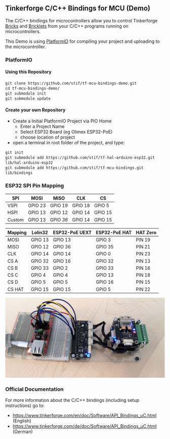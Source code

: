 ## Tinkerforge C/C++ Bindings for MCU (Demo)

The C/C++ bindings for microcontrollers allow you to control Tinkerforge [Bricks](https://www.tinkerforge.com/de/doc/Hardware/Bricks/Bricks.html) and
[Bricklets](https://www.tinkerforge.com/de/doc/Hardware/Bricklets/Bricklets.html) from your C/C++ programs running on microcontrollers.

This Demo is using [PlatformIO](https://platformio.org/) for compiling your project and
uploading to the microcontroller.

### PlatformIO

#### Using this Repository

```
git clone https://github.com/stif/tf-mcu-bindings-demo.git
cd tf-mcu-bindings-demo/
git submodule init
git submodule update
```
#### Create your own Repository

 * Create a Initial PlatformIO Project via PIO Home
    * Enter a Project Name
    * Select ESP32 Board (eg Olimex ESP32-PoE)
    * choose location of project
 * open a terminal in root folder of the project, and type:
 ```
 git init
 git submodule add https://github.com/stif/tf-hal-arduino-esp32.git lib/hal-arduino-esp32
 git submodule add https://github.com/stif/tf-mcu-bindings.git lib/bindings
 ```

 ### ESP32 SPI Pin Mapping

|SPI	|MOSI	   |MISO	   |CLK	   |CS     |
|-----|--------|--------|--------|-------|
|VSPI	|GPIO 23	|GPIO 19	|GPIO 18	|GPIO 5 |
|HSPI	|GPIO 13	|GPIO 12	|GPIO 14	|GPIO 15|
|Custom|GPIO 13	|GPIO *36*	|GPIO 14	|GPIO 15|

|Mapping |Lolin32 |ESP32-PoE UEXT| ESP32-PoE HAT |HAT Zero   |
|--------|--------|---------|---------|-----------|
|MOSI    |GPIO 13 |GPIO 13  |GPIO  3  |PIN 19     |
|MISO    |GPIO 12 |GPIO 36  |GPIO  35 |PIN 21     |
|CLK     |GPIO 14 |GPIO 14  |GPIO  0  |PIN 23     |
|CS A    |GPIO 32 |GPIO 16  |GPIO  32 |PIN 13     |
|CS B    |GPIO 33 |GPIO 2   |GPIO  33 |PIN 16     |
|CS C    |GPIO 4  |GPIO 4   |GPIO  13 |PIN 18     |
|CS D    |GPIO 5  |GPIO 5   |GPIO  16 |PIN 15     |
|CS HAT  |GPIO 15 |GPIO 15  |GPIO  5  |PIN 22     |


![OlimexESP32-Tinkerforge](OlimexESP32-UEXT-Tinkerforge.jpg)

### Official Documentation

For more information about the C/C++ bindings (including setup instructions)
go to:

 * https://www.tinkerforge.com/en/doc/Software/API_Bindings_uC.html (English)
 * https://www.tinkerforge.com/de/doc/Software/API_Bindings_uC.html (German)
